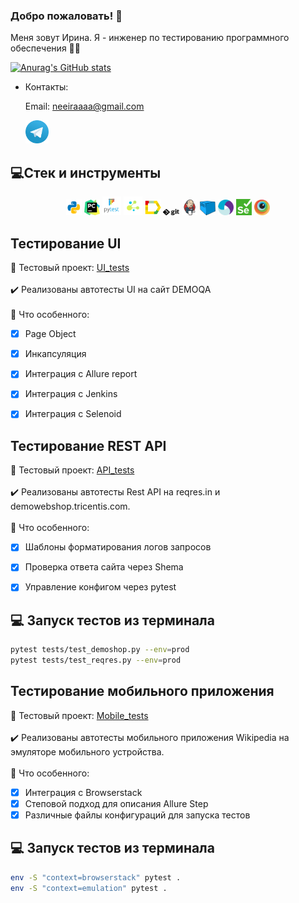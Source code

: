 ### Добро пожаловать! :slightly_smiling_face:
Меня зовут Ирина. Я - инженер по тестированию программного обеспечения :woman_technologist: </br>

  
  [![Anurag's GitHub stats](https://github-readme-stats.vercel.app/api?username=neeiraaaa
)](https://github.com/GithubRedMouth/github-readme-stats)

- Контакты:

  Email: neeiraaaa@gmail.com
<p>
  &#8287;&#8287;&#8287;&#8287;&#8287;
  <a href="https://t.me/neeiraaaa"><img width="37px" alt="Telegram" title="Telegram" src="./images/icons/tg.png"/></a>
  &#8287;

</p>

## 💻Стек и инструменты

<p  align="center">
  <code><img width="5%" title="Python" src="./images/icons/python.png"></code>
  <code><img width="5%" title="PyCharm" src="./images/icons/pycharm.png"></code>
  <code><img width="6%" title="Pytest" src="./images/icons/pytest.png"></code>
  <code><img width="6%" title="Selene" src="./images/icons/selene.png"></code>
  <code><img width="5%" title="Allure Report" src="./images/icons/allure_report.png"></code>
  <code><img width="5%" title="Github" src="./images/icons/Git-Logo-Black.png"></code>
  <code><img width="5%" title="Jenkins" src="./images/icons/jenkins.png"></code>
  <code><img width="5%" title="Selenoid" src="./images/icons/selenoid.png"></code>
  <code><img width="5%" title="Appium" src="./images/icons/Appium-01.png"></code>
  <code><img width="5%" title="Selenium" src="./images/icons/selenium.png"></code>
  <code><img width="5%" title="Browserstack" src="./images/icons/browserstack.png"></code>

</p>

## Тестирование UI
:link: Тестовый проект: <a target="_blank" href="https://github.com/neeiraaaa/qa_quru_jenkins">UI_tests</a></br></br>
:heavy_check_mark: Реализованы автотесты UI на сайт DEMOQA </br></br>
:round_pushpin: Что особенного:

- [x] Page Object
- [x] Инкапсуляция
- [x] Интеграция с Allure report
- [x] Интеграция с Jenkins
- [x] Интеграция с Selenoid


## Тестирование REST API
:link: Тестовый проект: <a target="_blank" href="https://github.com/neeiraaaa/qa_quru_api_4">API_tests</a></br></br>
:heavy_check_mark: Реализованы автотесты Rest API на reqres.in и demowebshop.tricentis.com.</br></br>
:round_pushpin: Что особенного:

- [x] Шаблоны форматирования логов запросов
- [x] Проверка ответа сайта через Shema
- [x] Управление конфигом через pytest


## :computer: Запуск тестов из терминала
```bash
pytest tests/test_demoshop.py --env=prod
pytest tests/test_reqres.py --env=prod
```

## Тестирование мобильного приложения
:link: Тестовый проект: <a target="_blank" href="https://github.com/neeiraaaa/qa_quru_Android_Studio">Mobile_tests</a></br></br>
:heavy_check_mark: Реализованы автотесты мобильного приложения Wikipedia на эмуляторе мобильного устройства.</br></br>
:round_pushpin: Что особенного:

- [x] Интеграция с Browserstack
- [x] Степовой подход для описания Allure Step
- [x] Различные файлы конфигураций для запуска тестов

## :computer: Запуск тестов из терминала
```bash
env -S "context=browserstack" pytest .
env -S "context=emulation" pytest .
```


